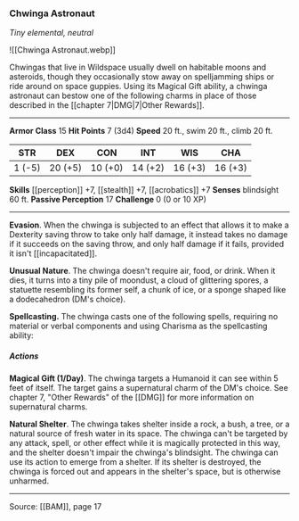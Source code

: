 ### Chwinga Astronaut
_Tiny elemental, neutral_

![[Chwinga Astronaut.webp]]

Chwingas that live in Wildspace usually dwell on habitable moons and asteroids, though they occasionally stow away on spelljamming ships or ride around on space guppies. Using its Magical Gift ability, a chwinga astronaut can bestow one of the following charms in place of those described in the [[chapter 7|DMG|7|Other Rewards]].






---

**Armor Class** 15
**Hit Points** 7 (3d4)
**Speed** 20 ft., swim 20 ft., climb 20 ft.

| STR     | DEX     | CON     | INT     | WIS     | CHA     |
|---------|---------|---------|---------|---------|---------|
| 1 (-5) | 20 (+5) | 10 (+0) | 14 (+2) | 16 (+3) | 16 (+3) |

**Skills** [[perception]] +7, [[stealth]] +7, [[acrobatics]] +7
**Senses** blindsight 60 ft.
**Passive Perception** 17
**Challenge** 0 (0 or 10 XP)

---

**Evasion**. When the chwinga is subjected to an effect that allows it to make a Dexterity saving throw to take only half damage, it instead takes no damage if it succeeds on the saving throw, and only half damage if it fails, provided it isn't [[incapacitated]].

**Unusual Nature**. The chwinga doesn't require air, food, or drink. When it dies, it turns into a tiny pile of moondust, a cloud of glittering spores, a statuette resembling its former self, a chunk of ice, or a sponge shaped like a dodecahedron (DM's choice).

**Spellcasting.** The chwinga casts one of the following spells, requiring no material or verbal components and using Charisma as the spellcasting ability:

##### Actions
**Magical Gift (1/Day)**. The chwinga targets a Humanoid it can see within 5 feet of itself. The target gains a supernatural charm of the DM's choice. See chapter 7, "Other Rewards" of the [[DMG]] for more information on supernatural charms.

**Natural Shelter**. The chwinga takes shelter inside a rock, a bush, a tree, or a natural source of fresh water in its space. The chwinga can't be targeted by any attack, spell, or other effect while it is magically protected in this way, and the shelter doesn't impair the chwinga's blindsight. The chwinga can use its action to emerge from a shelter. If its shelter is destroyed, the chwinga is forced out and appears in the shelter's space, but is otherwise unharmed.


---

Source: [[BAM]], page 17